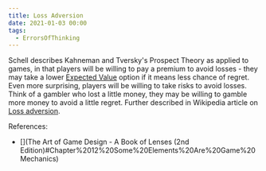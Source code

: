 ```yaml
---
title: Loss Adversion
date: 2021-01-03 00:00
tags:
  - ErrorsOfThinking
---
```


Schell describes Kahneman and Tversky's Prospect Theory as applied to games, in that players will be willing to pay a premium to avoid losses - they may take a lower [Expected Value](expected-value.md) option if it means less chance of regret. Even more surprising, players will be willing to take risks to avoid losses. Think of a gambler who lost a little money, they may be willing to gamble more money to avoid a little regret. Further described in Wikipedia article on [Loss adversion](https://en.wikipedia.org/wiki/Loss_aversion).

References:

* [](The Art of Game Design - A Book of Lenses (2nd Edition)#Chapter%2012%20Some%20Elements%20Are%20Game%20Mechanics)